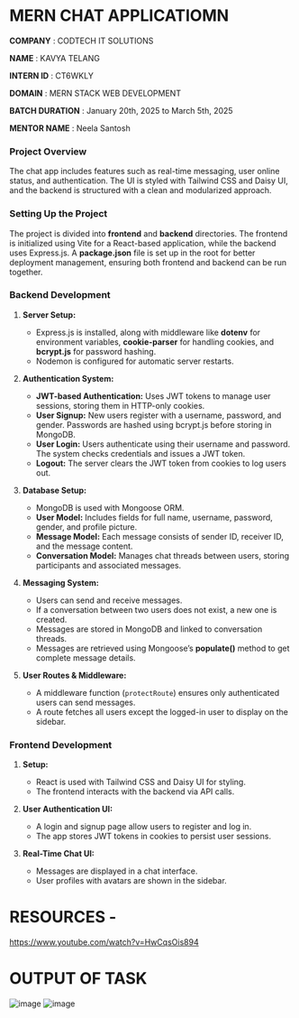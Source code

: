 # MERN CHAT APPLICATIOMN 
**COMPANY** : CODTECH IT SOLUTIONS

**NAME** : KAVYA TELANG

**INTERN ID** : CT6WKLY

**DOMAIN** : MERN STACK WEB DEVELOPMENT 

**BATCH DURATION** : January 20th, 2025 to March 5th, 2025

**MENTOR NAME** : Neela Santosh

### **Project Overview**  
The chat app includes features such as real-time messaging, user online status, and authentication. The UI is styled with Tailwind CSS and Daisy UI, and the backend is structured with a clean and modularized approach.  

### **Setting Up the Project**  
The project is divided into **frontend** and **backend** directories. The frontend is initialized using Vite for a React-based application, while the backend uses Express.js. A **package.json** file is set up in the root for better deployment management, ensuring both frontend and backend can be run together.  

### **Backend Development**  
1. **Server Setup:**  
   - Express.js is installed, along with middleware like **dotenv** for environment variables, **cookie-parser** for handling cookies, and **bcrypt.js** for password hashing.  
   - Nodemon is configured for automatic server restarts.  

2. **Authentication System:**  
   - **JWT-based Authentication:** Uses JWT tokens to manage user sessions, storing them in HTTP-only cookies.  
   - **User Signup:** New users register with a username, password, and gender. Passwords are hashed using bcrypt.js before storing in MongoDB.  
   - **User Login:** Users authenticate using their username and password. The system checks credentials and issues a JWT token.  
   - **Logout:** The server clears the JWT token from cookies to log users out.  

3. **Database Setup:**  
   - MongoDB is used with Mongoose ORM.  
   - **User Model:** Includes fields for full name, username, password, gender, and profile picture.  
   - **Message Model:** Each message consists of sender ID, receiver ID, and the message content.  
   - **Conversation Model:** Manages chat threads between users, storing participants and associated messages.  

4. **Messaging System:**  
   - Users can send and receive messages.  
   - If a conversation between two users does not exist, a new one is created.  
   - Messages are stored in MongoDB and linked to conversation threads.  
   - Messages are retrieved using Mongoose’s **populate()** method to get complete message details.  

5. **User Routes & Middleware:**  
   - A middleware function (`protectRoute`) ensures only authenticated users can send messages.  
   - A route fetches all users except the logged-in user to display on the sidebar.  

### **Frontend Development**  
1. **Setup:**  
   - React is used with Tailwind CSS and Daisy UI for styling.  
   - The frontend interacts with the backend via API calls.  

2. **User Authentication UI:**  
   - A login and signup page allow users to register and log in.  
   - The app stores JWT tokens in cookies to persist user sessions.  

3. **Real-Time Chat UI:**  
   - Messages are displayed in a chat interface.  
   - User profiles with avatars are shown in the sidebar.  

# RESOURCES - 
https://www.youtube.com/watch?v=HwCqsOis894
# OUTPUT OF TASK 
![image](https://github.com/user-attachments/assets/289be0aa-e716-42c8-bd9d-40102a4dab6d)
![image](https://github.com/user-attachments/assets/7d60b946-6bba-4913-9734-871254366709)


